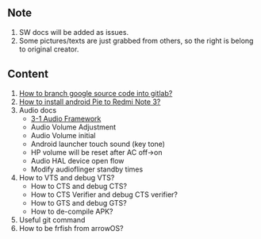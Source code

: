 Note
-------------------------------------
1.  SW docs will be added as issues.
2.  Some pictures/texts are just grabbed from others, so the right is belong to original creator.

Content
-------------------------------------
1.  [How to branch google source code into gitlab?](https://gitlab.com/kueihua/docs/issues/1)
2.  [How to install android Pie to Redmi Note 3?](https://gitlab.com/kueihua/docs/issues/2)
3.  Audio docs
    * [3-1 Audio Framework](https://gitlab.com/kueihua/docs/blob/master/audio/3-1%20Audio%20Framework.md)
    * Audio Volume Adjustment
    * Audio Volume initial
    * Android launcher touch sound (key tone)
    * HP volume will be reset after AC off->on
    * Audio HAL device open flow
    * Modify audioflinger standby times
4.  How to VTS and debug VTS?
    * How to CTS and debug CTS?
    * How to CTS Verifier and debug CTS verifier?
    * How to GTS and debug GTS?
    * How to de-compile APK?
5.  Useful git command
6.  How to be frfish from arrowOS?